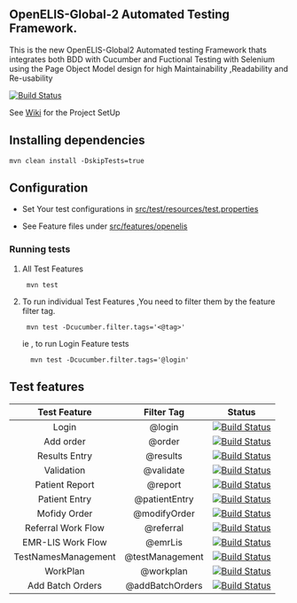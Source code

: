 ## OpenELIS-Global-2 Automated Testing Framework.

This is the new OpenELIS-Global2 Automated testing Framework thats integrates both BDD with Cucumber and Fuctional Testing
with Selenium using the Page Object Model design for high Maintainability ,Readability and Re-usability

[![Build Status](https://github.com/I-TECH-UW/openelis-qaframework/actions/workflows/qa.yml/badge.svg)](https://github.com/I-TECH-UW/openelis-qaframework/actions/workflows/qa.yml)

See [Wiki](https://github.com/I-TECH-UW/openelis-qaframework/wiki) for the Project SetUp

## Installing dependencies

    mvn clean install -DskipTests=true

## Configuration

- Set Your test configurations in [src/test/resources/test.properties](./src/test/resources/test.properties)

- See Feature files under [src/features/openelis](./src/features/openelis)

### Running tests

1. All Test Features

        mvn test

2. To run individual Test Features ,You need to filter them by the feature filter tag.

        mvn test -Dcucumber.filter.tags='<@tag>'   

   ie , to run Login Feature tests

         mvn test -Dcucumber.filter.tags='@login'   

## Test features

|    Test Feature     |   Filter Tag    |                                                                                                    Status                                                                                                     |
|:-------------------:|:---------------:|:-------------------------------------------------------------------------------------------------------------------------------------------------------------------------------------------------------------:|
|        Login        |     @login      |           [![Build Status](https://github.com/I-TECH-UW/openelis-qaframework/actions/workflows/login.yml/badge.svg)](https://github.com/I-TECH-UW/openelis-qaframework/actions/workflows/login.yml)           |
|      Add order      |     @order      |        [![Build Status](https://github.com/I-TECH-UW/openelis-qaframework/actions/workflows/addOrder.yml/badge.svg)](https://github.com/I-TECH-UW/openelis-qaframework/actions/workflows/addOrder.yml)        |  
|    Results Entry    |    @results     |     [![Build Status](https://github.com/I-TECH-UW/openelis-qaframework/actions/workflows/resultEntry.yml/badge.svg)](https://github.com/I-TECH-UW/openelis-qaframework/actions/workflows/resultEntry.yml)     | 
|     Validation      |    @validate    |      [![Build Status](https://github.com/I-TECH-UW/openelis-qaframework/actions/workflows/validation.yml/badge.svg)](https://github.com/I-TECH-UW/openelis-qaframework/actions/workflows/validation.yml)      |
|   Patient Report    |     @report     |   [![Build Status](https://github.com/I-TECH-UW/openelis-qaframework/actions/workflows/patientReport.yml/badge.svg)](https://github.com/I-TECH-UW/openelis-qaframework/actions/workflows/patientReport.yml)   |
|    Patient Entry    |  @patientEntry  |    [![Build Status](https://github.com/I-TECH-UW/openelis-qaframework/actions/workflows/patientEntry.yml/badge.svg)](https://github.com/I-TECH-UW/openelis-qaframework/actions/workflows/patientEntry.yml)    |
|    Mofidy Order     |  @modifyOrder   |     [![Build Status](https://github.com/I-TECH-UW/openelis-qaframework/actions/workflows/modifyOrder.yml/badge.svg)](https://github.com/I-TECH-UW/openelis-qaframework/actions/workflows/modifyOrder.yml)     | 
| Referral Work Flow  |    @referral    | [![Build Status](https://github.com/I-TECH-UW/openelis-qaframework/actions/workflows/referalWorkFlow.yml/badge.svg)](https://github.com/I-TECH-UW/openelis-qaframework/actions/workflows/referalWorkFlow.yml) | 
|  EMR-LIS Work Flow  |     @emrLis     |          [![Build Status](https://github.com/I-TECH-UW/openelis-qaframework/actions/workflows/emrLis.yml/badge.svg)](https://github.com/I-TECH-UW/openelis-qaframework/actions/workflows/emrLis.yml)          | 
| TestNamesManagement | @testManagement |  [![Build Status](https://github.com/I-TECH-UW/openelis-qaframework/actions/workflows/testManagement.yml/badge.svg)](https://github.com/I-TECH-UW/openelis-qaframework/actions/workflows/testManagement.yml)  | 
|      WorkPlan       |    @workplan    |        [![Build Status](https://github.com/I-TECH-UW/openelis-qaframework/actions/workflows/workplan.yml/badge.svg)](https://github.com/I-TECH-UW/openelis-qaframework/actions/workflows/workplan.yml)        | 
|  Add Batch Orders   | @addBatchOrders |     [![Build Status](https://github.com/I-TECH-UW/openelis-qaframework/actions/workflows/addBatchOrders.yml/badge.svg)](https://github.com/I-TECH-UW/openelis-qaframework/actions/workflows/addBatchOrders.yml)     | 

 <!-- ## CI Local Tests
 [![Build Status](https://github.com/I-TECH-UW/openelis-qaframework/actions/workflows/test-local.yml/badge.svg)](https://github.com/I-TECH-UW/openelis-qaframework/actions/workflows/test-local.yml) -->


